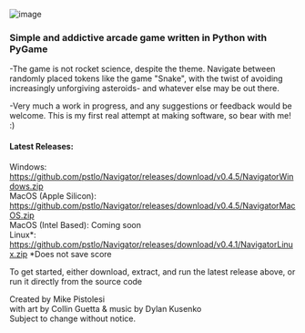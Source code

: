 ![image](https://user-images.githubusercontent.com/119834037/212812065-8ee402e9-1e59-42b0-956c-334b5e0133ab.png)

### Simple and addictive arcade game written in Python with PyGame ###

-The game is not rocket science, despite the theme. Navigate between randomly placed tokens like the game "Snake", with the twist of avoiding increasingly unforgiving asteroids- and whatever else may be out there.

-Very much a work in progress, and any suggestions or feedback would be welcome. This is my first real attempt at making software, so bear with me! :)

#### Latest Releases:   
Windows: https://github.com/pstlo/Navigator/releases/download/v0.4.5/NavigatorWindows.zip \
MacOS (Apple Silicon): https://github.com/pstlo/Navigator/releases/download/v0.4.5/NavigatorMacOS.zip \
MacOS (Intel Based): Coming soon \
Linux*: https://github.com/pstlo/Navigator/releases/download/v0.4.1/NavigatorLinux.zip *Does not save score
 
To get started, either download, extract, and run the latest release above, or run it directly from the source code

Created by Mike Pistolesi \
with art by Collin Guetta & music by Dylan Kusenko \
Subject to change without notice.
